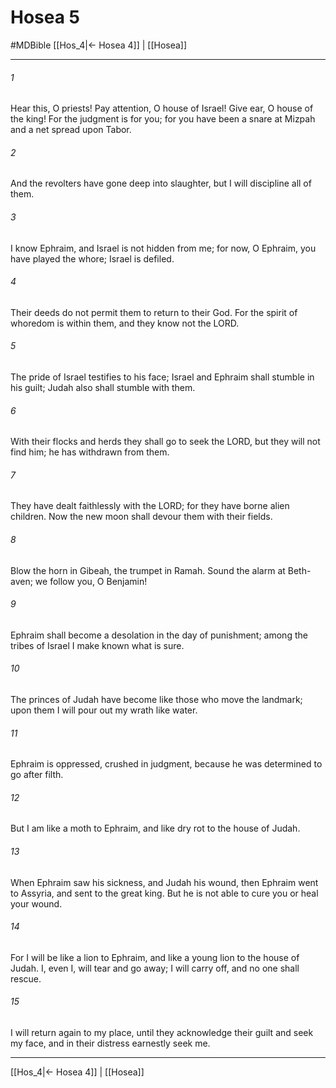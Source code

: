 # Hosea 5
#MDBible
[[Hos_4|← Hosea 4]] | [[Hosea]]

***

###### 1 

Hear this, O priests! Pay attention, O house of Israel! Give ear, O house of the king! For the judgment is for you; for you have been a snare at Mizpah and a net spread upon Tabor. 

###### 2 

And the revolters have gone deep into slaughter, but I will discipline all of them. 

###### 3 

I know Ephraim, and Israel is not hidden from me; for now, O Ephraim, you have played the whore; Israel is defiled. 

###### 4 

Their deeds do not permit them to return to their God. For the spirit of whoredom is within them, and they know not the LORD. 

###### 5 

The pride of Israel testifies to his face; Israel and Ephraim shall stumble in his guilt; Judah also shall stumble with them. 

###### 6 

With their flocks and herds they shall go to seek the LORD, but they will not find him; he has withdrawn from them. 

###### 7 

They have dealt faithlessly with the LORD; for they have borne alien children. Now the new moon shall devour them with their fields. 

###### 8 

Blow the horn in Gibeah, the trumpet in Ramah. Sound the alarm at Beth-aven; we follow you, O Benjamin! 

###### 9 

Ephraim shall become a desolation in the day of punishment; among the tribes of Israel I make known what is sure. 

###### 10 

The princes of Judah have become like those who move the landmark; upon them I will pour out my wrath like water. 

###### 11 

Ephraim is oppressed, crushed in judgment, because he was determined to go after filth. 

###### 12 

But I am like a moth to Ephraim, and like dry rot to the house of Judah. 

###### 13 

When Ephraim saw his sickness, and Judah his wound, then Ephraim went to Assyria, and sent to the great king. But he is not able to cure you or heal your wound. 

###### 14 

For I will be like a lion to Ephraim, and like a young lion to the house of Judah. I, even I, will tear and go away; I will carry off, and no one shall rescue. 

###### 15 

I will return again to my place, until they acknowledge their guilt and seek my face, and in their distress earnestly seek me. 

***

[[Hos_4|← Hosea 4]] | [[Hosea]]
